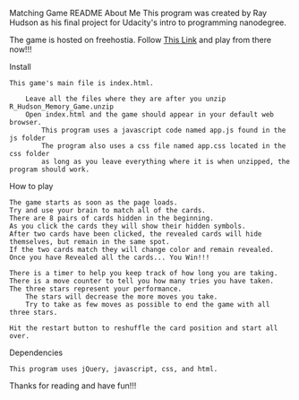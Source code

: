 Matching Game README
About Me
    This program was created by Ray Hudson as his final project for Udacity's intro to programming nanodegree.

The game is hosted on freehostia. Follow <a href="(http://www.rayhud.freehostia.com/project/index.html" target="_blank">This Link</a>
and play from there now!!!

Install

    This game's main file is index.html.

        Leave all the files where they are after you unzip R_Hudson_Memory_Game.unzip
        Open index.html and the game should appear in your default web browser.
            This program uses a javascript code named app.js found in the js folder
            The program also uses a css file named app.css located in the css folder
            as long as you leave everything where it is when unzipped, the program should work.

How to play

    The game starts as soon as the page loads.
    Try and use your brain to match all of the cards.
    There are 8 pairs of cards hidden in the beginning.
    As you click the cards they will show their hidden symbols.
    After two cards have been clicked, the revealed cards will hide themselves, but remain in the same spot.
    If the two cards match they will change color and remain revealed.
    Once you have Revealed all the cards... You Win!!!

    There is a timer to help you keep track of how long you are taking.
    There is a move counter to tell you how many tries you have taken.
    The three stars represent your performance.
        The stars will decrease the more moves you take.
        Try to take as few moves as possible to end the game with all three stars.

    Hit the restart button to reshuffle the card position and start all over.

Dependencies

    This program uses jQuery, javascript, css, and html.

Thanks for reading and have fun!!!
